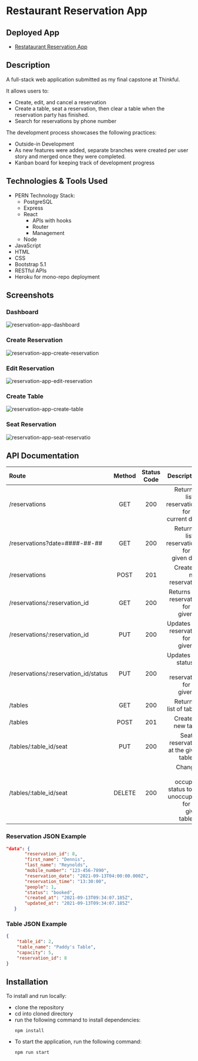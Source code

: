 # Restaurant Reservation App

## Deployed App
- [Restataurant Reservation App](https://restaur-reserve-frontend.herokuapp.com/dashboard)

## Description

A full-stack web application submitted as my final capstone at Thinkful. 

It allows users to: 
- Create, edit, and cancel a reservation
- Create a table, seat a reservation, then clear a table when the reservation party has finished.
- Search for reservations by phone number

The development process showcases the following practices:
- Outside-in Development
- As new features were added, separate branches were created per user story and merged once they were completed.
- Kanban board for keeping track of development progress

## Technologies & Tools Used
- PERN Technology Stack:
    - PostgreSQL
    - Express
    - React
        - APIs with hooks
        - Router
        - Management
    - Node
- JavaScript
- HTML
- CSS
- Bootstrap 5.1
- RESTful APIs
- Heroku for mono-repo deployment

## Screenshots
### Dashboard
![reservation-app-dashboard](https://user-images.githubusercontent.com/65349554/151879931-4a0ddc2e-39cc-435f-8e71-3646b6aa5763.png)

### Create Reservation
![reservation-app-create-reservation](https://user-images.githubusercontent.com/65349554/151880140-f67b0fee-62e8-4bd5-8e25-97a9da86dd67.png)

### Edit Reservation
![reservation-app-edit-reservation](https://user-images.githubusercontent.com/65349554/151880206-0e172d34-bcf9-4cad-b84f-1f9c09db9fd0.png)

### Create Table
![reservation-app-create-table](https://user-images.githubusercontent.com/65349554/151880268-be892e81-5711-480f-a60e-2e48bf518eef.png)

### Seat Reservation
![reservation-app-seat-reservatio](https://user-images.githubusercontent.com/65349554/151880330-01d3f3ff-a842-4878-9203-b5f7dd6c7a6e.png)

## API Documentation

| Route                                | Method | Status Code |                                                         Description |
|:------------------------------------ |:------:|:-----------:| -------------------------------------------------------------------:|
| /reservations                        |  GET   |     200     |                 Returns a list of reservations for the current date |
| /reservations?date=####-##-##        |  GET   |     200     |                   Returns a list of reservations for the given date |
| /reservations                        |  POST  |     201     |                                           Creates a new reservation |
| /reservations/:reservation_id        |  GET   |     200     |                            Returns the reservation for the given ID |
| /reservations/:reservation_id        |  PUT   |     200     |                            Updates the reservation for the given ID |
| /reservations/:reservation_id/status |  PUT   |     200     |              Updates the status of the reservation for the given ID |
| /tables                              |  GET   |     200     |                                            Returns a list of tables |
| /tables                              |  POST  |     201     |                                                 Creates a new table |
| /tables/:table_id/seat               |  PUT   |     200     |                           Seats a reservation at the given table_id |
| /tables/:table_id/seat               | DELETE |     200     | Changes the occupied status to be unoccupied for the given table_id |

 ### Reservation JSON Example
 ```json
"data": {
        "reservation_id": 8,
        "first_name": "Dennis",
        "last_name": "Reynolds",
        "mobile_number": "123-456-7890",
        "reservation_date": "2021-09-13T04:00:00.000Z",
        "reservation_time": "13:30:00",
        "people": 1,
        "status": "booked",
        "created_at": "2021-09-13T09:34:07.185Z",
        "updated_at": "2021-09-13T09:34:07.185Z"
    }
```

### Table JSON Example

```json
{
    "table_id": 2,
    "table_name": "Paddy's Table",
    "capacity": 5,
    "reservation_id": 8
}
```

## Installation
To install and run locally: 
- clone the repository 
- cd into cloned directory
- run the following command to install dependencies:
    ```shell
    npm install
    ```
- To start the application, run the following command:
    ```shell
    npm run start
    ```
